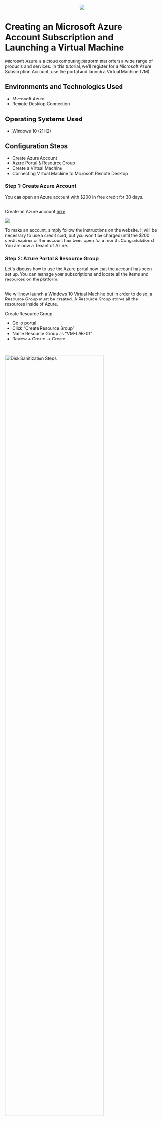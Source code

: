 <p align="center">
<img src="https://i.imgur.com/qN6wRY9.png"/>
</p>

<h1>Creating an Microsoft Azure Account Subscription and Launching a Virtual Machine</h1>
Microsoft Azure is a cloud computing platform that offers a wide range of products and services. In this tutorial, we’ll register for a Microsoft Azure Subscription Account, use the portal and launch a Virtual Machine (VM).<br />

<h2>Environments and Technologies Used</h2>

- Microsoft Azure
- Remote Desktop Connection

<h2>Operating Systems Used </h2>

- Windows 10</b> (21H2)

<h2>Configuration Steps</h2>

- Create Azure Account
- Azure Portal & Resource Group
- Create a Virtual Machine
- Connecting Virtual Machine to Microsoft Remote Desktop

<h3>Step 1: Create Azure Account</h3>
You can open an Azure account with $200 in free credit for 30 days.

<br>
<br>

Create an Azure account [here](https://azure.microsoft.com/en-us/free/).

<p>
<img src="https://i.imgur.com/heVjJVa.png"/>
</p>
<p>
To make an account, simply follow the instructions on the website. It will be necessary to use a credit card, but you won't be charged until the $200 credit expires or the account has been open for a month. Congratulations! You are now a Tenant of Azure.
</p>
<h3>Step 2: Azure Portal & Resource Group</h3>
Let's discuss how to use the Azure portal now that the account has been set up. You can manage your subscriptions and locate all the items and resources on the platform. 

<br>
<br>

We will now launch a Windows 10 Virtual Machine but in order to do so, a Resource Group must be created. A Resource Group stores all the resources inside of Azure.


Create Resource Group
- Go to [portal](https://portal.azure.com/#home).
- Click “Create Resource Group”
- Name Resource Group as “VM-LAB-01”
- Review + Create -> Create
<br />

<p>
<img src="https://i.imgur.com/vIA8iMK.png" height="80%" width="80%" alt="Disk Sanitization Steps"/>
</p>
<p>
<img src="https://i.imgur.com/e8kioSd.png" height="80%" width="80%" alt="Disk Sanitization Steps"/>
</p>
<p>
<img src="https://i.imgur.com/xuIxKCB.png" height="50%" width="50%" alt="Disk Sanitization Steps"/>
</p>
<p>
<img src="https://i.imgur.com/gCl5IgV.png" height="50%" width="50%" alt="Disk Sanitization Steps"/>
</p>

<h3>Step 3: Create a Virtual Machine</h3>

Create Virtual Machine
- Go to [portal](https://portal.azure.com/#home)
- Click “Virtual Machines”
- Create -> Azure virtual machine
- Select Resource group: VM-LAB-01
- Region: (US) East US
- Virtual machine name: VM1
- Image: Windows 10 Pro
- Size: Standard_E2s_v3 - 2 vcpus, 16 GiB memory
- Username: labuser
- Create Password
- Check Licensing box
- Review + Create -> Create

Be sure to remember your username and password. Your virtual machine will show up in your resource group once your deployment is completed.

<p>
<img src="https://i.imgur.com/lS7Vh9E.png" height="80%" width="80%" alt="Disk Sanitization Steps"/>
</p>
<p>
<img src="https://i.imgur.com/Y7yqff1.png" height="80%" width="80%" alt="Disk Sanitization Steps"/>
</p>
<p>
<img src="https://i.imgur.com/1XBIUVs.png" height="80%" width="80%" alt="Disk Sanitization Steps"/>
</p>
<p>
<img src="https://i.imgur.com/LB4tfN5.png" height="80%" width="80%" alt="Disk Sanitization Steps"/>
</p>
<p>
<img src="https://i.imgur.com/fD4a6i5.png" height="80%" width="80%" alt="Disk Sanitization Steps"/>
</p>
<p>
<img src="https://i.imgur.com/qkWawip.png" height="80%" width="80%" alt="Disk Sanitization Steps"/>
</p>
<p>
<img src="https://i.imgur.com/KNBKQh7.png" height="80%" width="80%" alt="Disk Sanitization Steps"/>
</p>

<h3>Step 4: Connecting to Virtual Machine</h3>
The virtual machine's public IP address is initially required in order to establish a connection.

<br>
<br>

Locate Public IP Address
- Go to Virtual Machines
- Click “VM-LAB-01”
- Copy the Public IP Address

<p>
<img src="https://i.imgur.com/7tC8pZu.png" height="80%" width="80%" alt="Disk Sanitization Steps"/>
</p>
<p>
<img src="https://i.imgur.com/o7SAMks.png" height="80%" width="80%" alt="Disk Sanitization Steps"/>
</p>
<p>
<img src="https://i.imgur.com/NKVNiCL.png" height="80%" width="80%" alt="Disk Sanitization Steps"/>
</p>

Connecting to Virtual Machine
- Go to start menu and type in “Remote Desktop Connection” and open the application
- Paste the Public IP Address and then select “Connect”
- Login with previous Username and Password created in Azure’s Virtual Machine portal
- Click “OK” and then select “Yes”

<p>
<img src="https://i.imgur.com/cVf1krh.png" height="80%" width="80%" alt="Disk Sanitization Steps"/>
</p>
<p>
<img src="https://i.imgur.com/CY21pFV.png" height="80%" width="80%" alt="Disk Sanitization Steps"/>
</p>
<p>
<img src="https://i.imgur.com/wSJ1304.png" height="80%" width="80%" alt="Disk Sanitization Steps"/>
</p>
<p>
<img src="https://i.imgur.com/CBEnIbO.png" height="80%" width="80%" alt="Disk Sanitization Steps"/>
</p>
<p>
<img src="https://i.imgur.com/J1o7clj.png" height="80%" width="80%" alt="Disk Sanitization Steps"/>
</p>

Congratulations! Your first Virtual Machine on Azure has been created.

<h3>!ATTENTION!</h3>


Because the majority of Azure services are pay-as-you-go, be sure to remove ALL resource groups and virtual machines if you want to keep your free $200 credits.

Delete Resource Groups and Virtual Machines
- Go to Resource groups
- Click VM-LAB-01 -> Delete resource group
- Type the resource group name then select “Delete”
- Repeat steps for all resources

<p>
<img src="https://i.imgur.com/6C6haJL.png" height="80%" width="80%" alt="Disk Sanitization Steps"/>
</p>
<p>
<img src="https://i.imgur.com/tw5xULI.png" height="80%" width="80%" alt="Disk Sanitization Steps"/>
</p>
<p>
<img src="https://i.imgur.com/GSAxtUh.png" height="80%" width="80%" alt="Disk Sanitization Steps"/>
</p>
